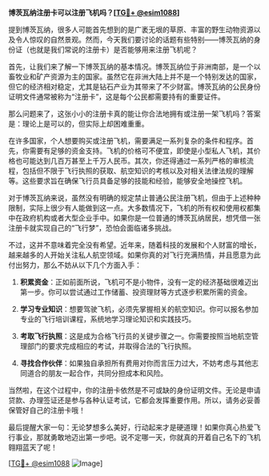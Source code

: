 **博茨瓦纳注册卡可以注册飞机吗？[[TG💪+ @esim1088](https://t.me/s/esim1088)]**

提到博茨瓦纳，很多人可能首先想到的是广袤无垠的草原、丰富的野生动物资源以及令人惊叹的自然景观。然而，今天我们要讨论的话题有些特别——博茨瓦纳的身份证（也就是我们常说的注册卡）是否能够用来注册飞机呢？

首先，让我们来了解一下博茨瓦纳的基本情况。博茨瓦纳位于非洲南部，是一个以畜牧业和矿产资源为主的国家。虽然它在非洲大陆上并不是一个特别发达的国家，但它的经济相对稳定，尤其是钻石产业为其带来了不少财富。博茨瓦纳的公民身份证明文件通常被称为“注册卡”，这是每个公民都需要持有的重要证件。

那么问题来了，这张小小的注册卡真的能让你合法地拥有或注册一架飞机吗？答案是：理论上是可以的，但实际上却困难重重。

在许多国家，个人想要购买或注册飞机，需要满足一系列复杂的条件和程序。首先，你需要有足够的资金支持。飞机的价格可不便宜，即使是小型私人飞机，其价格也可能达到几百万甚至上千万人民币。其次，你还得通过一系列严格的审核流程，包括但不限于飞行执照的获取、航空知识的考核以及对相关法律法规的理解等。这些要求旨在确保飞行员具备足够的技能和经验，能够安全地操控飞机。

对于博茨瓦纳来说，虽然没有明确的规定禁止普通公民注册飞机，但由于上述种种限制，实际上很少有人能做到这一点。大多数情况下，飞机的所有权和使用权都集中在政府机构或者大型企业手中。如果你是一位普通的博茨瓦纳居民，想凭借一张注册卡就实现自己的“飞行梦”，恐怕会面临诸多挑战。

不过，这并不意味着完全没有希望。近年来，随着科技的发展和个人财富的增长，越来越多的人开始关注私人航空领域。如果你真的对飞行充满热情，并且愿意为此付出努力，那么不妨从以下几个方面入手：

1. **积累资金**：正如前面所说，飞机可不是小物件，没有一定的经济基础很难迈出第一步。你可以尝试通过工作储蓄、投资理财等方式逐步积累所需的资金。
   
2. **学习专业知识**：想要驾驶飞机，必须先掌握相关的航空知识。你可以报名参加专业的飞行培训课程，系统地学习理论知识和实践技巧。

3. **考取飞行执照**：这是成为合格飞行员的关键步骤之一。你需要按照当地航空管理部门的要求完成相应的考试，并取得合法的飞行执照。

4. **寻找合作伙伴**：如果独自承担所有费用对你而言压力过大，不妨考虑与其他志同道合的朋友一起合作，共同分担成本和风险。

当然啦，在这个过程中，你的注册卡依然是不可或缺的身份证明文件。无论是申请贷款、办理签证还是参与各种认证考试，它都会发挥重要作用。所以，请务必妥善保管好自己的注册卡哦！

最后提醒大家一句：无论梦想多么美好，行动起来才是硬道理！如果你真心热爱飞行事业，那就勇敢地迈出第一步吧。说不定哪一天，你就真的开着自己名下的飞机翱翔蓝天了呢！

[[TG💪+ @esim1088](https://t.me/s/esim1088) ![Image](https://i.postimg.cc/4NQfJmqS/Snipaste-2025-05-13-00-14-12.png)]